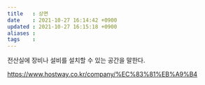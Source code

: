 ```yaml
---
title   : 상면 
date    : 2021-10-27 16:14:42 +0900
updated : 2021-10-27 16:15:18 +0900
aliases : 
tags    : 
---
```


전산실에 장비나 설비를 설치할 수 있는 공간을 말한다.

https://www.hostway.co.kr/company/%EC%83%81%EB%A9%B4
